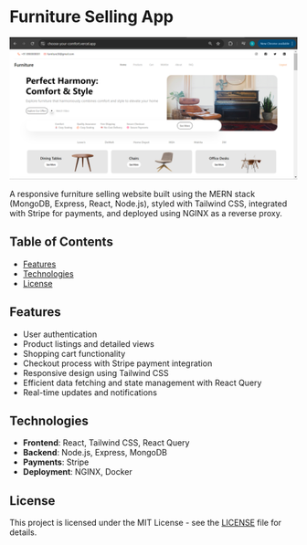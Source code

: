 # Furniture Selling App

![Thumbnail](public/assets/imgs/thumbnail.png)

A responsive furniture selling website built using the MERN stack (MongoDB, Express, React, Node.js), styled with Tailwind CSS, integrated with Stripe for payments, and deployed using NGINX as a reverse proxy.

## Table of Contents

- [Features](#features)
- [Technologies](#technologies)
- [License](#license)

## Features

- User authentication
- Product listings and detailed views
- Shopping cart functionality
- Checkout process with Stripe payment integration
- Responsive design using Tailwind CSS
- Efficient data fetching and state management with React Query
- Real-time updates and notifications

## Technologies

- **Frontend**: React, Tailwind CSS, React Query
- **Backend**: Node.js, Express, MongoDB
- **Payments**: Stripe
- **Deployment**: NGINX, Docker

## License

This project is licensed under the MIT License - see the [LICENSE](LICENSE) file for details.

